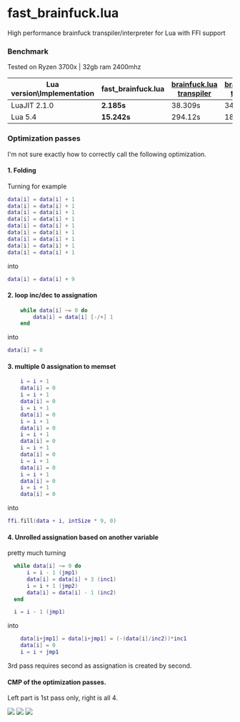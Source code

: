 # fast_brainfuck.lua
High performance brainfuck transpiler/interpreter for Lua with FFI support


### Benchmark

Tested on Ryzen 3700x | 32gb ram 2400mhz

| Lua version\Implementation | fast_brainfuck.lua | [brainfuck.lua transpiler](https://github.com/thirteen-io/brainfuck.lua/blob/master/brainfuck.lua) | [brainfuck.lua transpiler](https://raw.githubusercontent.com/prapin/LuaBrainFuck/master/brainfuck.lua)|[bf.lua interpreter](https://github.com/kostya/benchmarks/blob/master/brainfuck/bf.lua)|
|----------------------------|--------------------|-----------------------------------------------------------------------------------------------------|--------------------------------------------------------------------------------------------------------|------|
| LuaJIT 2.1.0               | **2.185s**            | 38.309s                                                                                             | 34.392s                                                                                                | 53.81s|
| Lua 5.4                    | **15.242s**            | 294.12s                                                                                             | 188.39s                                                                                                | very slow|


### Optimization passes

I'm not sure exactly how to correctly call the following optimization.


#### 1. Folding

Turning for example
```lua
data[i] = data[i] + 1 
data[i] = data[i] + 1 
data[i] = data[i] + 1 
data[i] = data[i] + 1 
data[i] = data[i] + 1 
data[i] = data[i] + 1 
data[i] = data[i] + 1 
data[i] = data[i] + 1 
data[i] = data[i] + 1 
```

into

```lua
data[i] = data[i] + 9
```


#### 2. loop inc/dec to assignation

```lua
	while data[i] ~= 0 do
		data[i] = data[i] [-/+] 1
	end
 ```
 
 into
 
 ```lua
 data[i] = 0 
 ```
 
 
 #### 3. multiple 0 assignation to memset

```lua
	i = i + 1
	data[i] = 0
	i = i + 1
	data[i] = 0
	i = i + 1
	data[i] = 0
	i = i + 1
	data[i] = 0
	i = i + 1
	data[i] = 0
	i = i + 1
	data[i] = 0
	i = i + 1
	data[i] = 0
	i = i + 1
	data[i] = 0
	i = i + 1
	data[i] = 0
  ```
  
  into
  
  ```lua
  ffi.fill(data + i, intSize * 9, 0)
  ```
  
  
  #### 4. Unrolled assignation based on another variable
  
  pretty much turning
  
  ```lua
  	while data[i] ~= 0 do
		i = i - 1 (jmp1)
		data[i] = data[i] + 3 (inc1)
		i = i + 1 (jmp2)
		data[i] = data[i] - 1 (inc2)
	end

	i = i - 1 (jmp1)
```

into


```lua
	data[i+jmp1] = data[i+jmp1] = (-(data[i]/inc2))*inc1
	data[i] = 0
	i = i + jmp1
```

  
3rd pass requires second as assignation is created by second.

#### CMP of the optimization passes.
Left part is 1st pass only, right is all 4.



![](https://i.imgur.com/qdvQXRi.png)
![](https://i.imgur.com/tvvbs6j.png)
![](https://i.imgur.com/qPoTKn9.png)
